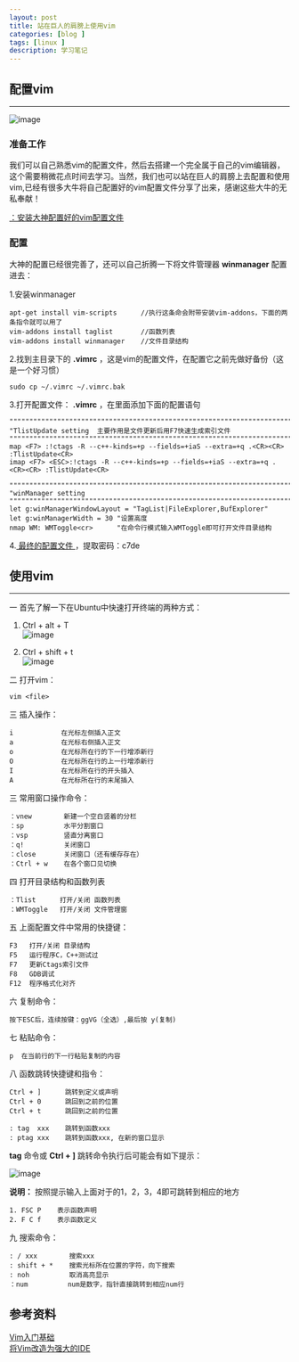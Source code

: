 ```yaml
---
layout: post
title: 站在巨人的肩膀上使用vim
categories: [blog ]
tags: [linux ]
description: 学习笔记
---
```


## 配置vim
---

![image](https://dfjason.github.io/images/vim/vim.png)


### 准备工作
我们可以自己熟悉vim的配置文件，然后去搭建一个完全属于自己的vim编辑器，这个需要稍微花点时间去学习。当然，我们也可以站在巨人的肩膀上去配置和使用vim,已经有很多大牛将自己配置好的vim配置文件分享了出来，感谢这些大牛的无私奉献！
  
[：安装大神配置好的vim配置文件](https://github.com/ma6174/vim)

### 配置

大神的配置已经很完善了，还可以自己折腾一下将文件管理器 **winmanager** 配置进去：  

1.安装winmanager

```
apt-get install vim-scripts      //执行这条命会附带安装vim-addons，下面的两条指令就可以用了
vim-addons install taglist       //函数列表
vim-addons install winmanager    //文件目录结构
```

2.找到主目录下的 **.vimrc** ，这是vim的配置文件，在配置它之前先做好备份（这是一个好习惯）

```
sudo cp ~/.vimrc ~/.vimrc.bak
```

3.打开配置文件： **.vimrc** ，在里面添加下面的配置语句

```
""""""""""""""""""""""""""""""""""""""""""""""""""""""""""""""""""""""""""""""""""""""""""""""""
"TlistUpdate setting  主要作用是文件更新后用F7快速生成索引文件
"""""""""""""""""""""""""""""""""""""""""""""""""""""""""""""""""""""""""""""""""""""""""""""''''''""
map <F7> :!ctags -R --c++-kinds=+p --fields=+iaS --extra=+q .<CR><CR> :TlistUpdate<CR>
imap <F7> <ESC>:!ctags -R --c++-kinds=+p --fields=+iaS --extra=+q .<CR><CR> :TlistUpdate<CR>

""""""""""""""""""""""""""""""""""""""""""""""""""""""""""""""""""""""""""""""""""""""""""""""""
"winManager setting
"""""""""""""""""""""""""""""""""""""""""""""""""""""""""""""""""""""""""""""""""""""""""""""''''''""
let g:winManagerWindowLayout = "TagList|FileExplorer,BufExplorer"
let g:winManagerWidth = 30 "设置高度
nmap WM: WMToggle<cr>      "在命令行模式输入WMToggle即可打开文件目录结构
```

4.[ 最终的配置文件 ](https://yunpan.cn/ckYHTvWZKy53Z)，提取密码：c7de


## 使用vim
---

一 首先了解一下在Ubuntu中快速打开终端的两种方式：

1. Ctrl + alt + T    
![image](https://dfjason.github.io/images/vim/terminal1.jpg)

2. Ctrl + shift + t  
![image](https://dfjason.github.io/images/vim/terminal1.jpg)


二 打开vim：

```
vim <file>
```

三  插入操作：

```
i            在光标左侧插入正文
a            在光标右侧插入正文
o            在光标所在行的下一行增添新行
O            在光标所在行的上一行增添新行
I            在光标所在行的开头插入
A            在光标所在行的末尾插入
```


三 常用窗口操作命令：

```
：vnew        新建一个空白竖着的分栏
：sp          水平分割窗口
：vsp         竖直分离窗口
：q!          关闭窗口
：close       关闭窗口（还有缓存存在）
：Ctrl + w    在各个窗口见切换
```

四 打开目录结构和函数列表

```
：Tlist      打开/关闭 函数列表
：WMToggle   打开/关闭 文件管理窗
```

五 上面配置文件中常用的快捷键：

```
F3   打开/关闭 目录结构
F5   运行程序C，C++测试过
F7   更新Ctags索引文件
F8   GDB调试
F12  程序格式化对齐
```

六 复制命令：

```
按下ESC后，连续按键：ggVG（全选）,最后按 y(复制)
```

七 粘贴命令：

```
p  在当前行的下一行粘贴复制的内容
```

八 函数跳转快捷键和指令：

```
Ctrl + ]      跳转到定义或声明 
Ctrl + 0      跳回到之前的位置
Ctrl + t      跳回到之前的位置  

: tag  xxx    跳转到函数xxx
: ptag xxx    跳转到函数xxx, 在新的窗口显示
```

**tag** 命令或 **Ctrl + ]** 跳转命令执行后可能会有如下提示：  

![image](https://dfjason.github.io/images/vim/jump.jpg)

**说明：** 按照提示输入上面对于的1，2，3，4即可跳转到相应的地方

```
1. FSC P    表示函数声明
2. F C f    表示函数定义
```

九 搜索命令：

```
: / xxx        搜索xxx   
: shift + *    搜索光标所在位置的字符，向下搜索
: noh          取消高亮显示
：num          num是数字，指针直接跳转到相应num行
```

## 参考资料

[Vim入门基础](http://www.jianshu.com/p/bcbe916f97e1)  
[将Vim改造为强大的IDE](http://www.cnblogs.com/zhangsf/archive/2013/06/13/3134409.html)



